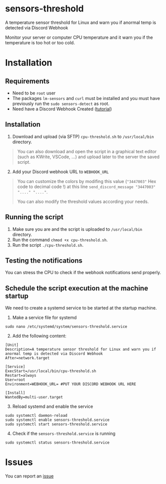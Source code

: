 # sensors-threshold
A temperature sensor threshold for Linux and warn you if anormal temp is detected via Discord Webhook

Monitor your server or computer CPU temperature and it warn you if the temperature is too hot or too cold.

# Installation

## Requirements
- Need to be `root` user
- The packages `lm-sensors` and `curl` must be installed and you must have previously run the `sudo sensors-detect` as root.
- Need have a Discord Webhook Created ([tutorial](https://support.discord.com/hc/en-us/articles/228383668-Intro-to-Webhooks))

## Installation

1. Download and upload (via SFTP) `cpu-threshold.sh` to `/usr/local/bin` directory.

> You can also download and open the script in a graphical text editor (such as KWrite, VSCode, ...) and upload later to the server the saved script.

2. Add your Discord webhook URL to `WEBHOOK_URL`

> You can customize the colors by modifing this value (`"3447003"` Hex code to decimal code !) at this line `send_discord_message "3447003" "...." "...."`.
>
> You can also modify the threshold values according your needs.

## Running the script

1. Make sure you are and the script is uploaded to `/usr/local/bin` directory.
2. Run the command `chmod +x cpu-threshold.sh`.
3. Run the script `./cpu-threshold.sh`.

## Testing the notifications

You can stress the CPU to check if the webhook notifications send properly.

## Schedule the script execution at the machine startup

We need to create a systemd service to be started at the startup machine.

1. Make a service file for systemd
```
sudo nano /etc/systemd/system/sensors-threshold.service
```

2. Add the following content:
```
[Unit]
Description=A temperature sensor threshold for Linux and warn you if anormal temp is detected via Discord Webhook
After=network.target

[Service]
ExecStart=/usr/local/bin/cpu-threshold.sh
Restart=always
User=root
Environment=WEBHOOK_URL= #PUT YOUR DISCORD WEBHOOK URL HERE

[Install]
WantedBy=multi-user.target
```

3. Reload systemd and enable the service
```
sudo systemctl daemon-reload
sudo systemctl enable sensors-threshold.service
sudo systemctl start sensors-threshold.service
```

4. Check if the `sensors-threshold.service` is running
```
sudo systemctl status sensors-threshold.service
```

# Issues

You can report an [issue](https://github.com/ngrt-sh/sensors-threshold/issues)
